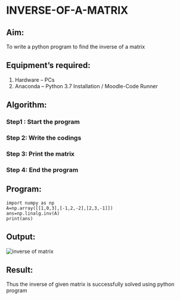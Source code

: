 # INVERSE-OF-A-MATRIX
## Aim:
To write a python program to find the inverse of a matrix
## Equipment’s required:
1. 	Hardware – PCs
2. 	Anaconda – Python 3.7 Installation / Moodle-Code Runner
## Algorithm:
### Step1 : Start the program
### Step 2: Write the codings
### Step 3: Print the matrix
### Step 4: End the program

## Program:
```
import numpy as np
A=np.array([[1,0,3],[-1,2,-2],[2,3,-1]])
ans=np.linalg.inv(A)
print(ans)
```
## Output:
![inverse of matrix](https://user-images.githubusercontent.com/93427254/143906126-22fccfce-c926-4c9a-96c7-12f58f26b3af.png)


## Result:
Thus the inverse of given matrix is successfully solved using python program

